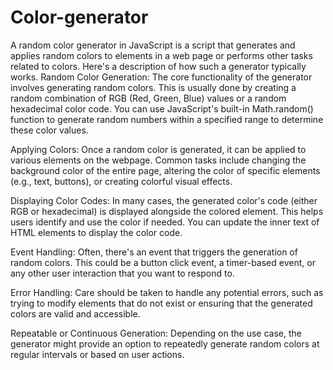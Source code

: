 # Color-generator
A random color generator in JavaScript is a script that generates and applies random colors to elements in a web page or performs other tasks related to colors. Here's a description of how such a generator typically works.
Random Color Generation: The core functionality of the generator involves generating random colors. This is usually done by creating a random combination of RGB (Red, Green, Blue) values or a random hexadecimal color code. You can use JavaScript's built-in Math.random() function to generate random numbers within a specified range to determine these color values.

Applying Colors: Once a random color is generated, it can be applied to various elements on the webpage. Common tasks include changing the background color of the entire page, altering the color of specific elements (e.g., text, buttons), or creating colorful visual effects.

Displaying Color Codes: In many cases, the generated color's code (either RGB or hexadecimal) is displayed alongside the colored element. This helps users identify and use the color if needed. You can update the inner text of HTML elements to display the color code.

Event Handling: Often, there's an event that triggers the generation of random colors. This could be a button click event, a timer-based event, or any other user interaction that you want to respond to.

Error Handling: Care should be taken to handle any potential errors, such as trying to modify elements that do not exist or ensuring that the generated colors are valid and accessible.

Repeatable or Continuous Generation: Depending on the use case, the generator might provide an option to repeatedly generate random colors at regular intervals or based on user actions.

